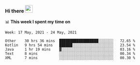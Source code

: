 ### Hi there <a href="https://www.gautamkrishnar.com/"><img src="https://media.giphy.com/media/hvRJCLFzcasrR4ia7z/giphy.gif" width="25px"></a>

📊 **This week I spent my time on**

<!--START_SECTION:waka-->
```text
Week: 17 May, 2021 - 24 May, 2021

Other    30 hrs 36 mins  ██████████████████░░░░░░░   72.65 % 
Kotlin   9 hrs 54 mins   ██████░░░░░░░░░░░░░░░░░░░   23.54 % 
Java     1 hr 19 mins    ▓░░░░░░░░░░░░░░░░░░░░░░░░   03.16 % 
Text     8 mins          ░░░░░░░░░░░░░░░░░░░░░░░░░   00.34 % 
XML      7 mins          ░░░░░░░░░░░░░░░░░░░░░░░░░   00.30 % 
```
<!--END_SECTION:waka-->
